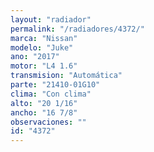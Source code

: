 ```yaml
---
layout: "radiador"
permalink: "/radiadores/4372/"
marca: "Nissan"
modelo: "Juke"
ano: "2017"
motor: "L4 1.6"
transmision: "Automática"
parte: "21410-01G10"
clima: "Con clima"
alto: "20 1/16"
ancho: "16 7/8"
observaciones: ""
id: "4372"
---
```


